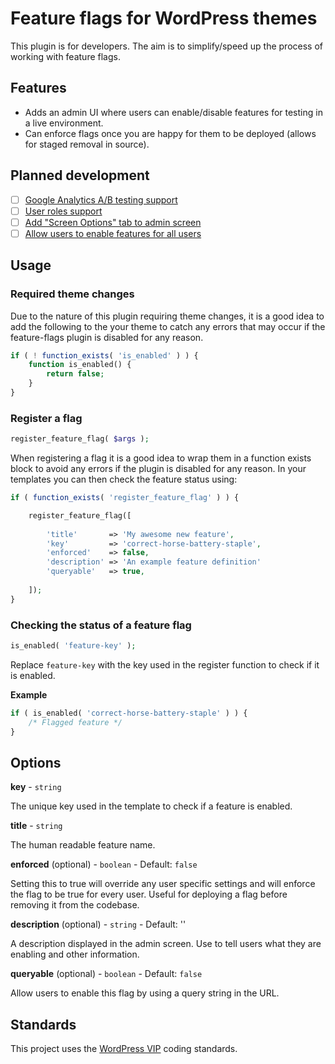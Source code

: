 # Feature flags for WordPress themes

This plugin is for developers. The aim is to simplify/speed up the process of working with feature flags.

## Features

- Adds an admin UI where users can enable/disable features for testing in a live environment.
- Can enforce flags once you are happy for them to be deployed (allows for staged removal in source).

## Planned development

- [ ] [Google Analytics A/B testing support](https://github.com/jamesrwilliams/feature-flags/issues/6)
- [ ] [User roles support](https://github.com/jamesrwilliams/feature-flags/issues/5)
- [ ] [Add "Screen Options" tab to admin screen](https://github.com/jamesrwilliams/feature-flags/issues/4)
- [ ] [Allow users to enable features for all users](https://github.com/jamesrwilliams/feature-flags/issues/2)

## Usage

### Required theme changes

Due to the nature of this plugin requiring theme changes, it is a good idea to add the following to the your theme to catch any errors that may occur if the feature-flags plugin is disabled for any reason.

```php
if ( ! function_exists( 'is_enabled' ) ) {
	function is_enabled() {
		return false;
	}
}
```

### Register a flag

```php
register_feature_flag( $args );
```
When registering a flag it is a good idea to wrap them in a function exists block to avoid any errors if the plugin is disabled for any reason. In your templates you can then check the feature status using:

```php
if ( function_exists( 'register_feature_flag' ) ) {

    register_feature_flag([
        
        'title'       => 'My awesome new feature',
        'key'         => 'correct-horse-battery-staple',
        'enforced'    => false,
        'description' => 'An example feature definition'
        'queryable'   => true,
    
    ]);
}
```

### Checking the status of a feature flag

```php
is_enabled( 'feature-key' );
```
Replace `feature-key` with the key used in the register function to check if it is enabled.

**Example**

```php
if ( is_enabled( 'correct-horse-battery-staple' ) ) {
    /* Flagged feature */
}
```

## Options

**key** - `string` 

The unique key used in the template to check if a feature is enabled.

**title** - `string`

The human readable feature name.

**enforced** (optional) - `boolean` - Default: `false`

Setting this to true will override any user specific settings and will enforce the flag to be true for every user. Useful for deploying a flag before removing it from the codebase.

**description** (optional) - `string` - Default: ''

A description displayed in the admin screen. Use to tell users what they are enabling and other information. 

**queryable** (optional) - `boolean` - Default: `false`

Allow users to enable this flag by using a query string in the URL.

## Standards

This project uses the [WordPress VIP](https://github.com/Automattic/VIP-Coding-Standards) coding standards.
